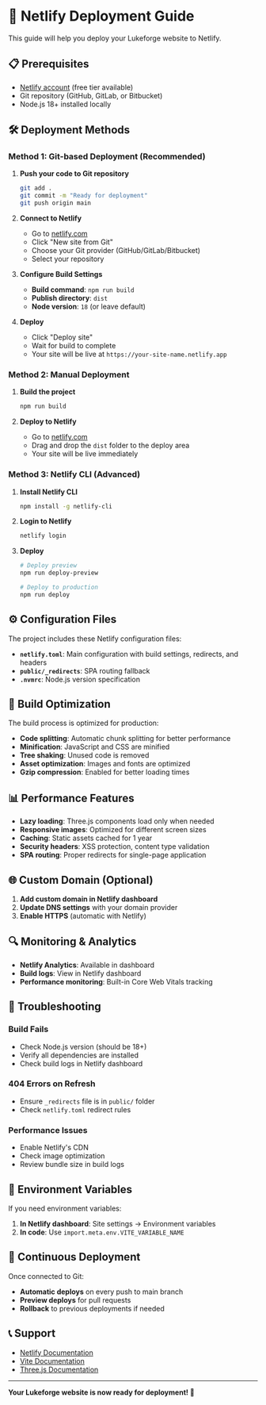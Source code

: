 # 🚀 Netlify Deployment Guide

This guide will help you deploy your Lukeforge website to Netlify.

## 📋 Prerequisites

- [Netlify account](https://netlify.com) (free tier available)
- Git repository (GitHub, GitLab, or Bitbucket)
- Node.js 18+ installed locally

## 🛠️ Deployment Methods

### Method 1: Git-based Deployment (Recommended)

1. **Push your code to Git repository**
   ```bash
   git add .
   git commit -m "Ready for deployment"
   git push origin main
   ```

2. **Connect to Netlify**
   - Go to [netlify.com](https://netlify.com)
   - Click "New site from Git"
   - Choose your Git provider (GitHub/GitLab/Bitbucket)
   - Select your repository

3. **Configure Build Settings**
   - **Build command**: `npm run build`
   - **Publish directory**: `dist`
   - **Node version**: `18` (or leave default)

4. **Deploy**
   - Click "Deploy site"
   - Wait for build to complete
   - Your site will be live at `https://your-site-name.netlify.app`

### Method 2: Manual Deployment

1. **Build the project**
   ```bash
   npm run build
   ```

2. **Deploy to Netlify**
   - Go to [netlify.com](https://netlify.com)
   - Drag and drop the `dist` folder to the deploy area
   - Your site will be live immediately

### Method 3: Netlify CLI (Advanced)

1. **Install Netlify CLI**
   ```bash
   npm install -g netlify-cli
   ```

2. **Login to Netlify**
   ```bash
   netlify login
   ```

3. **Deploy**
   ```bash
   # Deploy preview
   npm run deploy-preview
   
   # Deploy to production
   npm run deploy
   ```

## ⚙️ Configuration Files

The project includes these Netlify configuration files:

- **`netlify.toml`**: Main configuration with build settings, redirects, and headers
- **`public/_redirects`**: SPA routing fallback
- **`.nvmrc`**: Node.js version specification

## 🔧 Build Optimization

The build process is optimized for production:

- **Code splitting**: Automatic chunk splitting for better performance
- **Minification**: JavaScript and CSS are minified
- **Tree shaking**: Unused code is removed
- **Asset optimization**: Images and fonts are optimized
- **Gzip compression**: Enabled for better loading times

## 📊 Performance Features

- **Lazy loading**: Three.js components load only when needed
- **Responsive images**: Optimized for different screen sizes
- **Caching**: Static assets cached for 1 year
- **Security headers**: XSS protection, content type validation
- **SPA routing**: Proper redirects for single-page application

## 🌐 Custom Domain (Optional)

1. **Add custom domain in Netlify dashboard**
2. **Update DNS settings** with your domain provider
3. **Enable HTTPS** (automatic with Netlify)

## 🔍 Monitoring & Analytics

- **Netlify Analytics**: Available in dashboard
- **Build logs**: View in Netlify dashboard
- **Performance monitoring**: Built-in Core Web Vitals tracking

## 🚨 Troubleshooting

### Build Fails
- Check Node.js version (should be 18+)
- Verify all dependencies are installed
- Check build logs in Netlify dashboard

### 404 Errors on Refresh
- Ensure `_redirects` file is in `public/` folder
- Check `netlify.toml` redirect rules

### Performance Issues
- Enable Netlify's CDN
- Check image optimization
- Review bundle size in build logs

## 📝 Environment Variables

If you need environment variables:

1. **In Netlify dashboard**: Site settings → Environment variables
2. **In code**: Use `import.meta.env.VITE_VARIABLE_NAME`

## 🔄 Continuous Deployment

Once connected to Git:
- **Automatic deploys** on every push to main branch
- **Preview deploys** for pull requests
- **Rollback** to previous deployments if needed

## 📞 Support

- [Netlify Documentation](https://docs.netlify.com)
- [Vite Documentation](https://vitejs.dev)
- [Three.js Documentation](https://threejs.org)

---

**Your Lukeforge website is now ready for deployment! 🎉**